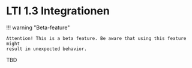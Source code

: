 # LTI 1.3 Integrationen

!!! warning "Beta-feature"

	Attention! This is a beta feature. Be aware that using this feature might
	result in unexpected behavior.

TBD
